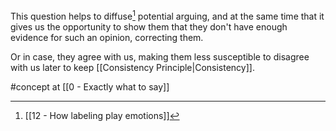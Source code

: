 This question helps to diffuse[^1] potential arguing, and at the same time that it gives us the opportunity to show them that they don't have enough evidence for such an opinion, correcting them.

Or in case, they agree with us, making them less susceptible to disagree with us later to keep [[Consistency Principle|Consistency]].

#concept at [[0 - Exactly what to say]]

[^1]: [[12 - How labeling play emotions]]
